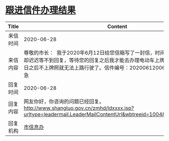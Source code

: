 # <a href="http://www.shangluo.gov.cn/zmhd/ldxxxx.jsp?urltype=leadermail.LeaderMailContentUrl&wbtreeid=1112&leadermailid=6091">跟进信件办理结果</a>
|Title|Content|
|:---:|---|
|来信时间|2020-06-28|
|来信内容|尊敬的市长：  我于2020年6月12日给您信箱写了一封信，时间已经过去2周有余，却迟迟等不到回复，等待您的回复之后我才能去办理电动车上牌等相关业务，7月1日之后不上牌照就无法上路行驶了。信件编号：20200612006 在线等待！急急急急|
|回复时间|2020-06-28|
|回复内容|网友你好，你咨询的问题已经回复。http://www.shangluo.gov.cn/zmhd/ldxxxx.jsp?urltype=leadermail.LeaderMailContentUrl&wbtreeid=1004&leadermailid=6025|
|回复机构|<a href="../../categories/agencies/市信息办.md">市信息办</a>|